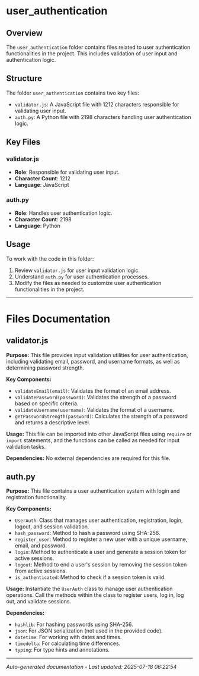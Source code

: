 # user_authentication

## Overview
The `user_authentication` folder contains files related to user authentication functionalities in the project. This includes validation of user input and authentication logic.

## Structure
The folder `user_authentication` contains two key files:
- `validator.js`: A JavaScript file with 1212 characters responsible for validating user input.
- `auth.py`: A Python file with 2198 characters handling user authentication logic.

## Key Files
### validator.js
- **Role**: Responsible for validating user input.
- **Character Count**: 1212
- **Language**: JavaScript

### auth.py
- **Role**: Handles user authentication logic.
- **Character Count**: 2198
- **Language**: Python

## Usage
To work with the code in this folder:
1. Review `validator.js` for user input validation logic.
2. Understand `auth.py` for user authentication processes.
3. Modify the files as needed to customize user authentication functionalities in the project.

---

# Files Documentation

## validator.js

**Purpose:** This file provides input validation utilities for user authentication, including validating email, password, and username formats, as well as determining password strength.

**Key Components:**
- `validateEmail(email)`: Validates the format of an email address.
- `validatePassword(password)`: Validates the strength of a password based on specific criteria.
- `validateUsername(username)`: Validates the format of a username.
- `getPasswordStrength(password)`: Calculates the strength of a password and returns a descriptive level.

**Usage:** This file can be imported into other JavaScript files using `require` or `import` statements, and the functions can be called as needed for input validation tasks.

**Dependencies:** No external dependencies are required for this file.

## auth.py

**Purpose:** This file contains a user authentication system with login and registration functionality.

**Key Components:**
- `UserAuth`: Class that manages user authentication, registration, login, logout, and session validation.
- `hash_password`: Method to hash a password using SHA-256.
- `register_user`: Method to register a new user with a unique username, email, and password.
- `login`: Method to authenticate a user and generate a session token for active sessions.
- `logout`: Method to end a user's session by removing the session token from active sessions.
- `is_authenticated`: Method to check if a session token is valid.

**Usage:** Instantiate the `UserAuth` class to manage user authentication operations. Call the methods within the class to register users, log in, log out, and validate sessions.

**Dependencies:** 
- `hashlib`: For hashing passwords using SHA-256.
- `json`: For JSON serialization (not used in the provided code).
- `datetime`: For working with dates and times.
- `timedelta`: For calculating time differences.
- `typing`: For type hints and annotations.

---
*Auto-generated documentation - Last updated: 2025-07-18 06:22:54*
